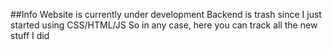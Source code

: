 ##Info
Website is currently under development
Backend is trash since I just started using CSS/HTML/JS
So in any case, here you can track all the new stuff I did
